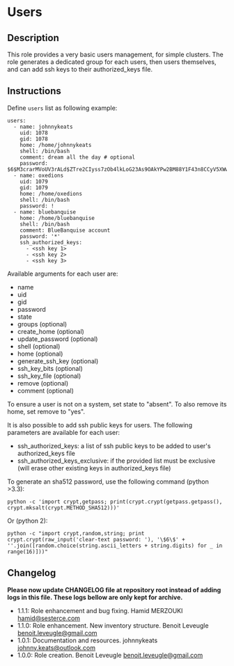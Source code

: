# Users

## Description

This role provides a very basic users management, for simple clusters.
The role generates a dedicated group for each users, then users themselves, and can add ssh keys to their authorized_keys file.

## Instructions

Define `users` list as following example:

```
users:
  - name: johnnykeats
    uid: 1078
    gid: 1078
    home: /home/johnnykeats
    shell: /bin/bash
    comment: dream all the day # optional
    password: $6$M3crarMVoUV3rALd$ZTre2CIyss7zOb4lkLoG23As9OAkYPw2BM88Y1F43n8CCyV5XWwAYEwBOrS8bcCBIMjIPdJG.ndOfzWyAVR4j0
  - name: oxedions
    uid: 1079
    gid: 1079
    home: /home/oxedions
    shell: /bin/bash
    password: !
  - name: bluebanquise
    home: /home/bluebanquise
    shell: /bin/bash
    comment: BlueBanquise account
    password: '*'
    ssh_authorized_keys:
      - <ssh key 1>
      - <ssh key 2>
      - <ssh key 3>
```

Available arguments for each user are:

* name
* uid
* gid
* password
* state
* groups (optional)
* create_home (optional)
* update_password (optional)
* shell (optional)
* home (optional)
* generate_ssh_key (optional)
* ssh_key_bits (optional)
* ssh_key_file (optional)
* remove (optional)
* comment (optional)

To ensure a user is not on a system, set state to "absent". To also remove its
home, set remove to "yes".

It is also possible to add ssh public keys for users. The following parameters
are available for each user:

* ssh_authorized_keys: a list of ssh public keys to be added to user's authorized_keys file
* ssh_authorized_keys_exclusive: if the provided list must be exclusive (will erase other existing keys in authorized_keys file)

To generate an sha512 password, use the following command (python >3.3):

```
python -c 'import crypt,getpass; print(crypt.crypt(getpass.getpass(), crypt.mksalt(crypt.METHOD_SHA512)))'
```

Or (python 2):

```
python -c "import crypt,random,string; print crypt.crypt(raw_input('clear-text password: '), '\$6\$' + ''.join([random.choice(string.ascii_letters + string.digits) for _ in range(16)]))"
```

## Changelog

**Please now update CHANGELOG file at repository root instead of adding logs in this file.
These logs bellow are only kept for archive.**

* 1.1.1: Role enhancement and bug fixing. Hamid MERZOUKI <hamid@sesterce.com>
* 1.1.0: Role enhancement. New inventory structure. Benoit Leveugle <benoit.leveugle@gmail.com>
* 1.0.1: Documentation and resources. johnnykeats <johnny.keats@outlook.com>
* 1.0.0: Role creation. Benoit Leveugle <benoit.leveugle@gmail.com>

